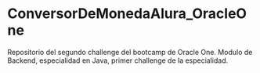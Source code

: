 # ConversorDeMonedaAlura_OracleOne
Repositorio del segundo challenge del bootcamp de Oracle One. Modulo de Backend, especialidad en Java, primer challenge de la especialidad.
